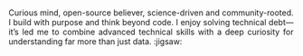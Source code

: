 ###
<p align="justify">Curious mind, open-source believer, science-driven and community-rooted. I build with purpose and think beyond code. I enjoy solving technical debt—it’s led me to combine advanced technical skills with a deep curiosity for understanding far more than just data. :jigsaw: 
</p> 




<!--
**Hugh-Dev/Hugh-Dev** is a ✨ _special_ ✨ repository because its `README.md` (this file) appears on your GitHub profile.

Here are some ideas to get you started:

- 🔭 I’m currently working on ...
- 🌱 I’m currently learning ...
- 👯 I’m looking to collaborate on ...
- 🤔 I’m looking for help with ...
- 💬 Ask me about ...
- 📫 How to reach me: ...
- 😄 Pronouns: ...
- ⚡ Fun fact: ...
-->
